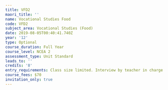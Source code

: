 ```yaml
---
title: VFD2
maori_title: ''
name: Vocational Studies Food
code: VFD2
subject_area: Vocational Studies (Food)
date: 2019-08-05T00:40:41.740Z
year: '12'
type: Optional
course_duration: Full Year
course_level: NCEA 2
assessment_type: Unit Standard
leads_to: ''
credits: '8'
entry_requirements: Class size limited. Interview by teacher in charge required.
course_fees: $70
invitation_only: true
---
```



